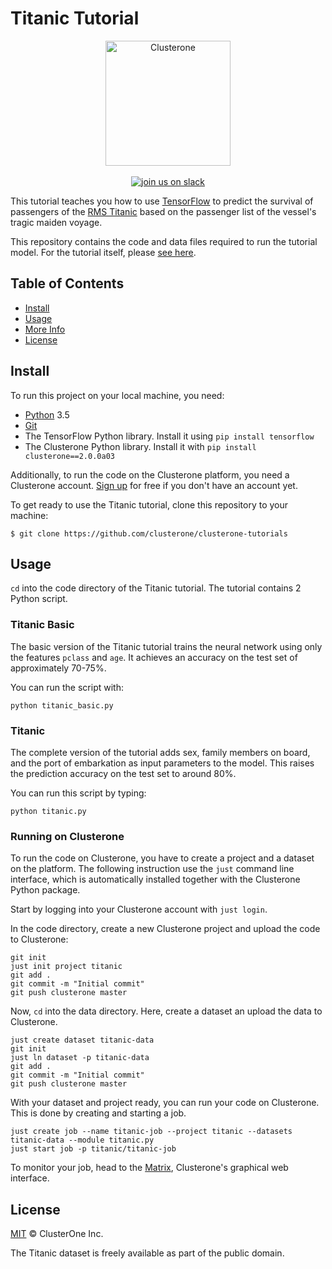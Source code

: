# Titanic Tutorial

<p align="center">
<img src="../co_logo.png" alt="Clusterone" width="200">
<br>
<br>
<a href="https://slackin-altdyjrdgq.now.sh"><img src="https://slackin-altdyjrdgq.now.sh/badge.svg" alt="join us on slack"></a>
</p>

This tutorial teaches you how to use [TensorFlow](https://tensorflow.org) to predict the survival of passengers of the [RMS Titanic](https://en.wikipedia.org/wiki/RMS_Titanic) based on the passenger list of the vessel's tragic maiden voyage.

This repository contains the code and data files required to run the tutorial model. For the tutorial itself, please [see here](https://clusterone.com/blog/2018/04/16/tensorflow-beginner-guide-titanic-dataset/).

## Table of Contents

- [Install](#install)
- [Usage](#usage)
- [More Info](#more-info)
- [License](#license)

## Install

To run this project on your local machine, you need:

- [Python](https://python.org/) 3.5
- [Git](https://git-scm.com/)
- The TensorFlow Python library. Install it using `pip install tensorflow`
- The Clusterone Python library. Install it with `pip install clusterone==2.0.0a03`

Additionally, to run the code on the Clusterone platform, you need a Clusterone account. [Sign up](https://clusterone.com/) for free if you don't have an account yet.

To get ready to use the Titanic tutorial, clone this repository to your machine:

```shell
$ git clone https://github.com/clusterone/clusterone-tutorials
```
## Usage

`cd` into the code directory of the Titanic tutorial. The tutorial contains 2 Python script.

### Titanic Basic

The basic version of the Titanic tutorial trains the neural network using only the features `pclass` and `age`. It achieves an accuracy on the test set of approximately 70-75%.

You can run the script with:

```shell
python titanic_basic.py
```

### Titanic

The complete version of the tutorial adds sex, family members on board, and the port of embarkation as input parameters to the model. This raises the prediction accuracy on the test set to around 80%.

You can run this script by typing:

```shell
python titanic.py
```

### Running on Clusterone

To run the code on Clusterone, you have to create a project and a dataset on the platform. The following instruction use the `just` command line interface, which is automatically installed together with the Clusterone Python package.

Start by logging into your Clusterone account with `just login`.

In the code directory, create a new Clusterone project and upload the code to Clusterone:

```shell
git init
just init project titanic
git add .
git commit -m "Initial commit"
git push clusterone master
```

Now, `cd` into the data directory. Here, create a dataset an upload the data to Clusterone.

```shell
just create dataset titanic-data
git init
just ln dataset -p titanic-data
git add .
git commit -m "Initial commit"
git push clusterone master
```

With your dataset and project ready, you can run your code on Clusterone. This is done by creating and starting a job.

```shell
just create job --name titanic-job --project titanic --datasets titanic-data --module titanic.py
just start job -p titanic/titanic-job
```

To monitor your job, head to the [Matrix](https://clusterone.com/matrix), Clusterone's graphical web interface.

## License

[MIT](LICENSE) © ClusterOne Inc.

The Titanic dataset is freely available as part of the public domain.